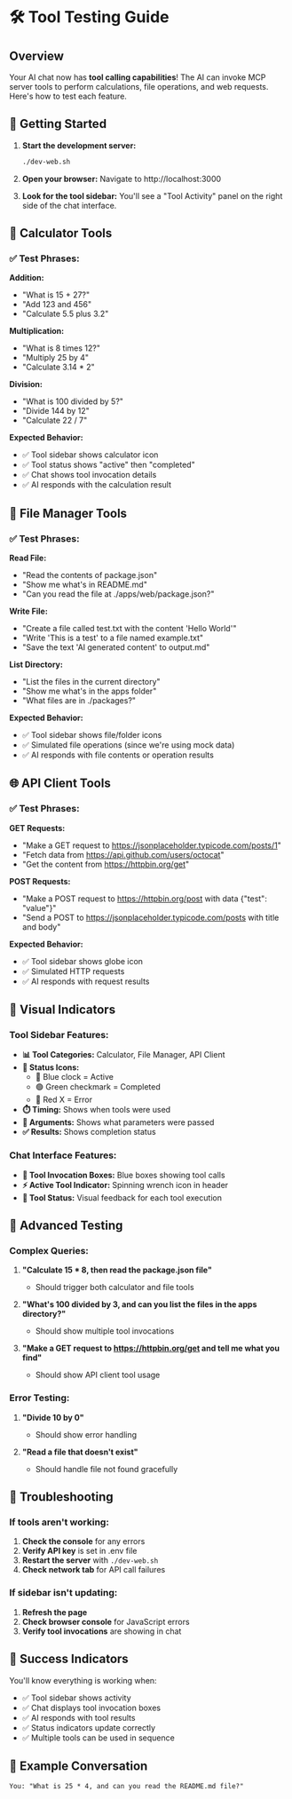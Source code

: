 # 🛠️ Tool Testing Guide

## Overview

Your AI chat now has **tool calling capabilities**! The AI can invoke MCP server tools to perform calculations, file operations, and web requests. Here's how to test each feature.

## 🚀 Getting Started

1. **Start the development server:**
   ```bash
   ./dev-web.sh
   ```

2. **Open your browser:**
   Navigate to http://localhost:3000

3. **Look for the tool sidebar:**
   You'll see a "Tool Activity" panel on the right side of the chat interface.

## 🧮 Calculator Tools

### ✅ Test Phrases:

**Addition:**
- "What is 15 + 27?"
- "Add 123 and 456"
- "Calculate 5.5 plus 3.2"

**Multiplication:**
- "What is 8 times 12?"
- "Multiply 25 by 4"
- "Calculate 3.14 * 2"

**Division:**
- "What is 100 divided by 5?"
- "Divide 144 by 12"
- "Calculate 22 / 7"

**Expected Behavior:**
- ✅ Tool sidebar shows calculator icon
- ✅ Tool status shows "active" then "completed"
- ✅ Chat shows tool invocation details
- ✅ AI responds with the calculation result

## 📁 File Manager Tools

### ✅ Test Phrases:

**Read File:**
- "Read the contents of package.json"
- "Show me what's in README.md"
- "Can you read the file at ./apps/web/package.json?"

**Write File:**
- "Create a file called test.txt with the content 'Hello World'"
- "Write 'This is a test' to a file named example.txt"
- "Save the text 'AI generated content' to output.md"

**List Directory:**
- "List the files in the current directory"
- "Show me what's in the apps folder"
- "What files are in ./packages?"

**Expected Behavior:**
- ✅ Tool sidebar shows file/folder icons
- ✅ Simulated file operations (since we're using mock data)
- ✅ AI responds with file contents or operation results

## 🌐 API Client Tools

### ✅ Test Phrases:

**GET Requests:**
- "Make a GET request to https://jsonplaceholder.typicode.com/posts/1"
- "Fetch data from https://api.github.com/users/octocat"
- "Get the content from https://httpbin.org/get"

**POST Requests:**
- "Make a POST request to https://httpbin.org/post with data {\"test\": \"value\"}"
- "Send a POST to https://jsonplaceholder.typicode.com/posts with title and body"

**Expected Behavior:**
- ✅ Tool sidebar shows globe icon
- ✅ Simulated HTTP requests
- ✅ AI responds with request results

## 🎯 Visual Indicators

### Tool Sidebar Features:
- **📊 Tool Categories:** Calculator, File Manager, API Client
- **🔄 Status Icons:** 
  - 🔵 Blue clock = Active
  - 🟢 Green checkmark = Completed  
  - 🔴 Red X = Error
- **⏱️ Timing:** Shows when tools were used
- **📝 Arguments:** Shows what parameters were passed
- **✅ Results:** Shows completion status

### Chat Interface Features:
- **🔧 Tool Invocation Boxes:** Blue boxes showing tool calls
- **⚡ Active Tool Indicator:** Spinning wrench icon in header
- **📱 Tool Status:** Visual feedback for each tool execution

## 🧪 Advanced Testing

### Complex Queries:
1. **"Calculate 15 * 8, then read the package.json file"**
   - Should trigger both calculator and file tools

2. **"What's 100 divided by 3, and can you list the files in the apps directory?"**
   - Should show multiple tool invocations

3. **"Make a GET request to https://httpbin.org/get and tell me what you find"**
   - Should show API client tool usage

### Error Testing:
1. **"Divide 10 by 0"**
   - Should show error handling

2. **"Read a file that doesn't exist"**
   - Should handle file not found gracefully

## 🚨 Troubleshooting

### If tools aren't working:
1. **Check the console** for any errors
2. **Verify API key** is set in .env file
3. **Restart the server** with `./dev-web.sh`
4. **Check network tab** for API call failures

### If sidebar isn't updating:
1. **Refresh the page**
2. **Check browser console** for JavaScript errors
3. **Verify tool invocations** are showing in chat

## 🎉 Success Indicators

You'll know everything is working when:
- ✅ Tool sidebar shows activity
- ✅ Chat displays tool invocation boxes
- ✅ AI responds with tool results
- ✅ Status indicators update correctly
- ✅ Multiple tools can be used in sequence

## 📝 Example Conversation

```
You: "What is 25 * 4, and can you read the README.md file?" 